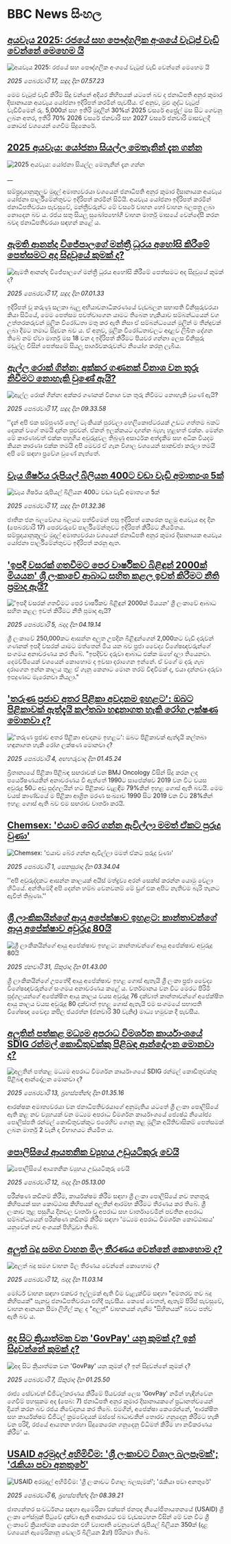 # BBC News සිංහල## [අයවැය 2025: රජයේ සහ පෞද්ගලික අංශයේ වැටුප් වැඩි වෙන්නේ මෙහෙම යි](https://www.bbc.com/sinhala/articles/cz7e71r0q5do?at_campaign=githubrss)![අයවැය 2025: රජයේ සහ පෞද්ගලික අංශයේ වැටුප් වැඩි වෙන්නේ මෙහෙම යි](https://ichef.bbci.co.uk/ace/standard/240/cpsprodpb/1d75/live/0b498c40-ed0a-11ef-a319-fb4e7360c4ec.jpg)_2025 පෙබරවාරි 17, සඳුදා දින 07.57.23_මෙම වැටුප් වැඩි කිරීම් සිදු වන්නේ අදියර කිහිපයක් යටතේ බව ද ජනාධිපති අනුර කුමාර දිසානායක අයවැය යෝජනා ඉදිරිපත් කරමින් පැවසීය.
ඒ අනුව, මුළු ශුද්ධ වැටුප් වැඩිවීමෙන් රු. 5,000ක් සහ ඉතිරි මුදලින් 30%ක් 2025 වසරේ අප්‍රේල් මස සිට ගෙවනු ලබන අතර, ඉතිරි 70% 2026 වසරේ ජනවාරි සහ 2027 වසරේ ජනවාරි මාසවලදී කොටස් වශයෙන් ගෙවීම සිදුකෙරේ.## [2025 අයවැය: යෝජනා සියල්ල මෙතැනින් දැන ගන්න](https://www.bbc.co.uk/sinhala/live/c3343zkvnyjt?at_campaign=githubrss)![2025 අයවැය: යෝජනා සියල්ල මෙතැනින් දැන ගන්න](https://ichef.bbci.co.uk/ace/standard/240/cpsprodpb/4723/live/43e91170-ed27-11ef-a819-277e390a7a08.jpg)__සම්ප්‍රදායානුකූලව මුදල් අමාත්‍යවරයා වශයෙන් ජනාධිපති අනුර කුමාර දිසානායක අයවැය යෝජනා පාර්ලිමේන්තුවට ඉදිරිපත් කරමින් සිටියි. අයවැය යෝජනා ඉදිරිපත් කරමින් ජනාධිපතිවරයා පැවසුවේ, මන්ත්‍රීවරුන්ට මේ වසරේ වාහන හෝ වාහන බලපත්‍ර ලබා නොදෙන බව ය. රජය සතු  සියලු සුඛෝපභෝගී වාහන මාර්තු මාසයේ වෙන්දේසී කරන බවද ජනාධිපතිවරයා සඳහන් කළේ ය.## [ඇමති ආනන්ද විජේපාලගේ මන්ත්‍රී ධූරය අහෝසි කිරීමේ පෙත්සමට අද සිදුවූයේ කුමක් ද?](https://www.bbc.com/sinhala/articles/c6276v33d0jo?at_campaign=githubrss)![ඇමති ආනන්ද විජේපාලගේ මන්ත්‍රී ධූරය අහෝසි කිරීමේ පෙත්සමට අද සිදුවූයේ කුමක් ද?](https://ichef.bbci.co.uk/ace/standard/240/cpsprodpb/b13c/live/77469210-e21c-11ef-a6f3-25c1992afaf0.jpg)_2025 පෙබරවාරි 17, සඳුදා දින 07.01.33_ඉදිරිපත් වූ කරුණු සලකා බැලූ අභියාචනාධිකරණයේ වැඩබලන සභාපති විනිසුරුවරයා කියා සිටියේ, මෙම පෙත්සම පවත්වාගෙන යාමට තිබෙන හැකියාව සම්බන්ධයෙන් වග උත්තරකරුවන් මූලික විරෝධතා මතු කර ඇති නිසා ඒ සම්බන්ධයෙන් මුලින් ම තීන්දුවක් ලබා දීමට තමාට  සිදුවන බව ය.
ඒ අනුව, මූලික විරෝධතාවලට අදාළව ලිඛිත දේශන තිබේ නම් ඒවා මාර්තු මස 18 වන දා ඉදිරිපත් කිරීමට පියවර ගන්නා ලෙස විනිසුරු මඩුල්ල විසින් පෙත්සමේ සියලු පාර්ශවකරුවන්ට නියෝග කරනු ලැබීය.## [ඇල්ල රොක් ගින්න: අක්කර ගණනක් විනාශ වන තුරු නිවීමට නොහැකි වුණේ ඇයි?](https://www.bbc.com/sinhala/articles/cn575kg9lqro?at_campaign=githubrss)![ඇල්ල රොක් ගින්න: අක්කර ගණනක් විනාශ වන තුරු නිවීමට නොහැකි වුණේ ඇයි?](https://ichef.bbci.co.uk/ace/standard/240/cpsprodpb/219e/live/8be52e50-ecf5-11ef-a544-e52fccc340bf.jpg)_2025 පෙබරවාරි 17, සඳුදා දින 09.33.58_''දැන් අපි එක සම්පුර්ණ තෙල් ටැංකියක් පුරවලා හෙලිකොප්ටරයක් උඩට ගත්තම බකට් දෙකක් වගේ තමයි දාන්න පුළුවන්. ඒකත් ඉලක්කයට දාගන්න බැහැ හුළඟත් එක්ක. මෙන්න මේ කාරණාවත් එක්ක පහුගිය අවුරුදුවල තිබුණු අසාර්ථක අත්දැකීම සහ අධික වියදම කියන කාරණා එක්ක තමයි අපි මෙවර ඒ ගැන විශාල වශයෙන් සාකච්ජා කරලා තමයි අපි මේ සඳහා ප්‍රවේශ වුණේ නැත්තේ.## [වැය ශීර්ෂය රුපියල් බිලියන 400ට වඩා වැඩි අමාත්‍යංශ 5ක්](https://www.bbc.com/sinhala/articles/cy48yn8g7wlo?at_campaign=githubrss)![වැය ශීර්ෂය රුපියල් බිලියන 400ට වඩා වැඩි අමාත්‍යංශ 5ක්](https://ichef.bbci.co.uk/ace/standard/240/cpsprodpb/cf35/live/8bf1eea0-ecec-11ef-bd1b-d536627785f2.jpg)_2025 පෙබරවාරි 17, සඳුදා දින 01.32.36_ජාතික ජන බලවේගය බලයට පත්වීමෙන් පසු ඉදිරිපත් කෙරෙන පළමු අයවැය අද දින (පෙබරවාරි 17) පෙරවරුවේ පාර්ලිමේන්තුවට ඉදිරිපත් කිරීමට නියමිතය.
සම්ප්‍රදායානුකූලව මුදල් අමාත්‍යවරයා වශයෙන් ජනාධිපති අනුර කුමාර දිසානායක අයවැය යෝජනා පාර්ලිමේන්තුවට ඉදිරිපත් කරනු ඇත.## ['ඉපදී වසරක් ගතවීමට පෙර වාර්ෂිකව බිළිඳුන් 2000ක් මියයන' ශ්‍රී ලංකාවේ ආබාධ සහිත කළල ඉවත් කිරීමට නීති ප්‍රමාද ඇයි?](https://www.bbc.com/sinhala/articles/c4gwq13k1veo?at_campaign=githubrss)!['ඉපදී වසරක් ගතවීමට පෙර වාර්ෂිකව බිළිඳුන් 2000ක් මියයන' ශ්‍රී ලංකාවේ ආබාධ සහිත කළල ඉවත් කිරීමට නීති ප්‍රමාද ඇයි?](https://ichef.bbci.co.uk/ace/standard/240/cpsprodpb/614a/live/e0ccc150-e3ac-11ef-bd1b-d536627785f2.jpg)_2025 පෙබරවාරි 5, බදාදා දින 04.19.14_ශ්‍රී ලංකාවේ 250,000කට ආසන්න අලුත උපදින බිළිඳුන්ගෙන් 2,000කට වැඩි දරුවන් ගණනක් ඉපදී වසරක් යාමට මත්තෙන් මිය යන බව ප්‍රජා වෛද්‍ය විශේෂඥවරුන්ගේ සංගමය අනාවරණය කර තිබේ.
"ඉපදිච්ච දරුවා ආබාධ එක්ක ඔහේ දාලා තියෙනවා. දෙමව්පියෙක් වශයෙන් කොහොම ද ඉවසා දරාගෙන ඉන්නේ. ඒ වගේ ම දරු ගැබ දරාගෙන ඉන්න කාලය තුළ ඒ ගෑනු කෙනාට මොන තරම් විඳවීමක් ද, එයා දන්නවා දරුවා ඉපදුණාට මැරෙනවා කියලා."## ['තරුණ ප්‍රජාව අතර පිළිකා අවදානම ඉහළට': ඔබට පිළිකාවක් ඇත්දැයි කල්තබා හඳුනාගත හැකි රෝග ලක්ෂණ මොනවා ද?](https://www.bbc.com/sinhala/articles/c8d95q7z793o?at_campaign=githubrss)!['තරුණ ප්‍රජාව අතර පිළිකා අවදානම ඉහළට': ඔබට පිළිකාවක් ඇත්දැයි කල්තබා හඳුනාගත හැකි රෝග ලක්ෂණ මොනවා ද?](https://ichef.bbci.co.uk/ace/standard/240/cpsprodpb/34c1/live/92b2b910-e21d-11ef-a6f3-25c1992afaf0.jpg)_2025 පෙබරවාරි 4, අඟහරුවාදා දින 01.45.24_බ්‍රිතාන්‍යයේ පිළිකා පිළිබඳ සඟරාවක් වන BMJ Oncology විසින් සිදු කරන ලද පර්යේෂණයකින් අනාවරණය වී ඇත්තේ 1990ට සාපේක්ෂව 2019 වන විට වයස අවුරුදු 50ට අඩු පුද්ගලයින් හට පිළිකාව වැළඳීම 79%කින් ඉහළ ගොස් ඇති බවයි. මෙම වයස් කාණ්ඩයේ ම පිළිකා ආශ්‍රිත මරණ සංඛ්‍යාව 1990 සිට 2019 වන විට 28%කින් ඉහළ ගොස් ඇති බව එම සඟරාව වාර්තා කරයි.## [Chemsex: 'එයාව බේර ගන්න ඇවිල්ලා මමත් ඒකට පුරුදු වුණා'](https://www.bbc.com/sinhala/articles/cjw4y7pnp3qo?at_campaign=githubrss)![Chemsex: 'එයාව බේර ගන්න ඇවිල්ලා මමත් ඒකට පුරුදු වුණා'](https://ichef.bbci.co.uk/ace/standard/240/cpsprodpb/e12f/live/1ad81730-dfc7-11ef-a819-277e390a7a08.jpg)_2025 පෙබරවාරි 1, සෙනසුරාදා දින 03.34.04_''අපි අවුරුද්දකට ආසන්න කාලයක් අයිස් මත්ද්‍රව්‍ය අරන් සෙක්ස් කරන්න යොමු වෙලා හිටියේ. අන්තිමේදී අපි දෙන්න හම්බ වෙනවනම් මේ ඩ්‍රග් එක අපිට නැතිවම බැරි තැනට ඇවිත් තිබුණා.''## [ශ්‍රී ලාංකිකයින්ගේ ආයු අපේක්ෂාව ඉහළට: කාන්තාවන්ගේ ආයු අපේක්ෂාව අවුරුදු 80යි](https://www.bbc.com/sinhala/articles/cx2jp8w9y90o?at_campaign=githubrss)![ශ්‍රී ලාංකිකයින්ගේ ආයු අපේක්ෂාව ඉහළට: කාන්තාවන්ගේ ආයු අපේක්ෂාව අවුරුදු 80යි](https://ichef.bbci.co.uk/ace/standard/240/cpsprodpb/6400/live/c1f51600-df7f-11ef-a319-fb4e7360c4ec.jpg)_2025 ජනවාරි 31, සිකුරාදා දින 01.43.00_ශ්‍රී ලාංකිකයින්ගේ උපතේදී ආයු අපේක්ෂාව ඉහළ ගොස් ඇතැයි ශ්‍රී ලංකා ප්‍රජා වෛද්‍ය විශේෂඥවරුන්ගේ සංගමය අනාවරණය කළේ ය.
වර්තමානය වන විට මෙරට පිරිමි පුද්ගලයන්ගේ අපේක්ෂිත ආයු කාලය වයස අවුරුදු  76 දක්වාත් කාන්තාවන්ගේ අපේක්ෂිත ආයු කාලය වයස අවුරුදු 80 දක්වාත් ඉහළ ගොස් ඇතැයි එම සංගමයේ සභාපති විශේෂඥ වෛද්‍ය කපිල ජයරත්න  (ජනවාරි 30 වැනිදා)  මාධ්‍ය හමුවක දී පැවසීය.## [අලුතින් පත්කළ මධ්‍යම අපරාධ විමර්ශන කාර්යාංශයේ SDIG රන්මල් කොඩිතුවක්කු පිළිබඳ ආන්දෝලන මොනවා ද?](https://www.bbc.com/sinhala/articles/cvg4yndepn8o?at_campaign=githubrss)![අලුතින් පත්කළ මධ්‍යම අපරාධ විමර්ශන කාර්යාංශයේ SDIG රන්මල් කොඩිතුවක්කු පිළිබඳ ආන්දෝලන මොනවා ද?](https://ichef.bbci.co.uk/ace/standard/240/cpsprodpb/439d/live/df1b5a00-e94d-11ef-9923-ad5092970092.jpg)_2025 පෙබරවාරි 13, බ්‍රහස්පතින්දා දින 01.35.16_ආරක්ෂක අමාත්‍යවරයා වන ජනාධිපතිවරයාගේ අනුමැතිය යටතේ ශ්‍රී ලංකා පොලිසියේ ඇති කළ නව ව්‍යුහයක් වන මධ්‍යම අපරාධ විමර්ශන කාර්යාංශයේ ජ්‍යෙෂ්ඨ නියෝජ්‍ය පොලිස්පති රන්මල් කොඩිතුවක්කුට එරෙහිව ගොනු කළ මූලික අයිතිවාසිකම් පෙත්සමක් ලබන මාර්තු 2 වැනි දා විභාගයට නියමිත ය.## [පොලිසියේ ආයතනික ව්‍යුහය උඩුයටිකුරු වෙයි](https://www.bbc.com/sinhala/articles/cn7gn7ergdpo?at_campaign=githubrss)![පොලිසියේ ආයතනික ව්‍යුහය උඩුයටිකුරු වෙයි](https://ichef.bbci.co.uk/ace/standard/240/cpsprodpb/8ce4/live/586dab00-e873-11ef-ac6b-8d9a2f70d287.jpg)_2025 පෙබරවාරි 12, බදාදා දින 05.13.00_පරීක්ෂණ කඩිනම් කිරීම, කාර්යක්ෂම කිරීම සඳහා ශ්‍රී ලංකා පොලිසියේ නව තනතුරු කිහිපයක් සහ කොට්ඨාස කිහිපයක් අලුතින් ආරම්භ කිරීමට තීරණය කර තිබේ. ශ්‍රී ලංකාව තුළ පසුගිය දිනවල වාර්තා වූ අපරාධ සහ වාර්තාවෙමින් පවතින අපරාධ සම්බන්ධයෙන් පරීක්ෂණ කඩිනම් කිරීම සඳහා 'මධ්‍යම අපරාධ විමර්ශන කොට්ඨාසය' යනුවෙන් නව අංශයක් පිහිටුවා තිබේ.## [අලුත් බදු සමග වාහන මිල තීරණය වෙන්නේ කොහොම ද?](https://www.bbc.com/sinhala/articles/cly98xgxx2do?at_campaign=githubrss)![අලුත් බදු සමග වාහන මිල තීරණය වෙන්නේ කොහොම ද?](https://ichef.bbci.co.uk/ace/standard/240/cpsprodpb/f033/live/0bf1c120-e78e-11ef-87aa-f115baaf16d4.jpg)_2025 පෙබරවාරි 12, බදාදා දින 11.03.14_මෝටර් වාහන සඳහා එකවර ඉල්ලුමක් ඇති වීම වැළැක්වීම සඳහා "අමතරව තව බදු කිහිපයක්" පැනවූ ජනාධිපතිවරයා එහිදී පැවසීය. කෙසේ වෙතත්, ඇතැම් පිරිස් පැවසුවේ, වාහන ආනයන සීමා ලිහිල් කළ ද "අලුත්" වාහනයක් ගැනීම "සිහිනයක්" බවට පත්ව ඇති බව ය.## [අද සිට ක්‍රියාත්මක වන 'GovPay' යනු කුමක් ද? ඉන් සිදුවන්නේ කුමක් ද?](https://www.bbc.com/sinhala/articles/cj48zr87yryo?at_campaign=githubrss)![අද සිට ක්‍රියාත්මක වන 'GovPay' යනු කුමක් ද? ඉන් සිදුවන්නේ කුමක් ද?](https://ichef.bbci.co.uk/ace/standard/240/cpsprodpb/d0b5/live/0ef26610-e2f0-11ef-bd1b-d536627785f2.jpg)_2025 පෙබරවාරි 7, සිකුරාදා දින 01.25.50_රාජ්‍ය සේවාවන් ඩිජිටල්කරණය කිරීමේ පියවරක් ලෙස 'GovPay' නමින් හැඳින්වෙන ගෙවීම් පහසුකම අද (පෙබ: 7) ජනාධිපති අනුර කුමාර දිසානායකගේ  ප්‍රධානත්වයෙන් දියත් කරන බව රජය නිවේදනය කර තිබේ.
එමගින්, අපේක්ෂා කෙරෙන්නේ, 'ආරක්ෂිත සහ කාර්යක්ෂම ඩිජිටල් ක්‍රමවේදයක් ඔස්සේ බාධාවකින් තොරව ගනුදෙනු කිරීමට හැකි වන පරිදි, රජයේ ආයතන හරහා සිදුකෙරෙන ගනුදෙනු විධිමත් කිරීම හා නවීකරණය කිරීම' ය.## [USAID අරමුදල් අහිමිවීම: 'ශ්‍රී ලංකාවට විශාල බලපෑමක්'; 'රැකියා පවා අනතුරේ'](https://www.bbc.com/sinhala/articles/clyez819e47o?at_campaign=githubrss)![USAID අරමුදල් අහිමිවීම: 'ශ්‍රී ලංකාවට විශාල බලපෑමක්'; 'රැකියා පවා අනතුරේ'](https://ichef.bbci.co.uk/ace/standard/240/cpsprodpb/dee1/live/ec54cbb0-e23c-11ef-bd1b-d536627785f2.jpg)_2025 පෙබරවාරි 6, බ්‍රහස්පතින්දා දින 08.39.21_ජාත්‍යන්තර සංවර්ධනය සඳහා ඇමෙරිකා එක්සත් ජනපද නියෝජිතායතනයේ (USAID) ශ්‍රී ලංකා ෆේස්බුක් පිටුවේ දක්වා ඇති ආකාරයට එම වැඩසටහන විසින් මේ වන විට ශ්‍රී ලංකාවේ ක්‍රියාත්මක කෙරෙන එහි ව්‍යාපෘති වෙනුවෙන් රුපියල් බිලියන 350ක් (දළ වශයෙන් ඇමෙරිකානු ඩොලර් බිලියන 2ක්) පිරිනමා තිබේ.